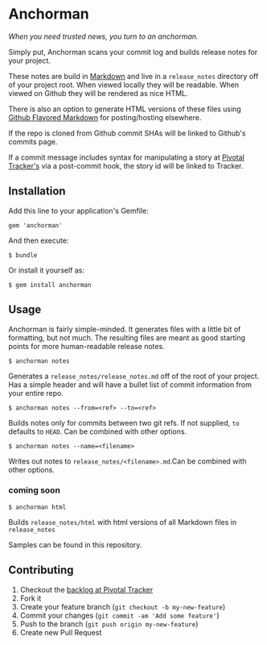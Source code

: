 # Anchorman

_When you need trusted news, you turn to an anchorman._

Simply put, Anchorman scans your commit log and builds release notes for your project.

These notes are build in [Markdown][md] and live in a `release_notes` directory off of your project root. When viewed locally they will be readable. When viewed on Github they will be rendered as nice HTML.

There is also an option to generate HTML versions of these files using [Github Flavored Markdown][gfm] for posting/hosting elsewhere.

If the repo is cloned from Github commit SHAs will be linked to Github's commits page.

If a commit message includes syntax for manipulating a story at [Pivotal Tracker's][pt] via a post-commit hook, the story id will be linked to Tracker.

## Installation

Add this line to your application's Gemfile:

    gem 'anchorman'

And then execute:

    $ bundle

Or install it yourself as:

    $ gem install anchorman

## Usage

Anchorman is fairly simple-minded. It generates files with a little bit of formatting, but not much. The resulting files are meant as good starting points for more human-readable release notes.

    $ anchorman notes

Generates a `release_notes/release_notes.md` off of the root of your project. Has a simple header and will have a bullet list of commit information from your entire repo.

    $ anchorman notes --from=<ref> --to=<ref>

Builds notes only for commits between two git refs. If not supplied, `to` defaults to `HEAD`. Can be combined with other options.

    $ anchorman notes --name=<filename>

Writes out notes to `release_notes/<filename>.md`.Can be combined with other options.

### coming soon

    $ anchorman html

Builds `release_notes/html` with html versions of all Markdown files in `release_notes`

Samples can be found in this repository.     




## Contributing

1. Checkout the [backlog at Pivotal Tracker][backlog]
1. Fork it
1. Create your feature branch (`git checkout -b my-new-feature`)
1. Commit your changes (`git commit -am 'Add some feature'`)
1. Push to the branch (`git push origin my-new-feature`)
1. Create new Pull Request


[pt]: http://www.pivotaltracker.com
[md]: http://daringfireball.net/projects/markdown/
[gfm]: https://help.github.com/articles/github-flavored-markdown
[backlog]: https://www.pivotaltracker.com/projects/776269